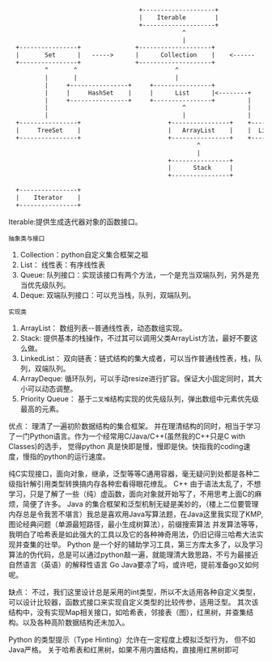 ```diff
                                    +--------------------+
                                    |    Iterable        |
                                    +--------------------+
                                                ^           
                                                |          
  +----------------+               +--------------------+              +----------------+              +----------------+
  |       Set      |   ----->      |      Collection    |    <------   |      Queue     | <------------| PriorityQueue  | 
  +----------------+               +--------------------+              +----------------+              +----------------+
          ^       ^                           ^                                    ^        
          |       |                           |                                    |
          |     +----------------+     +----------------+                    +----------------+ 
          |     |     HashSet    |     |      List      |<--------+         |      Dueue     | <---------+
          |     +----------------+     +----------------+         |         +----------------+           |   
          |                                     ^                 |                   ^                  |       
          |                                     |                 |                   |                  |
  +----------------+                        +----------------+    +----------------+      |           +----------------+  
  |     TreeSet    |                        |   ArrayList    |    |  LinkedList    | -----+           |   ArrayDeque   |
  +----------------+                        +----------------+    +----------------+                  +----------------+
                                                    ^
                                                    |
                                            +----------------+
                                            |      Stack     |
                                            +----------------+

  +----------------+
  |    Iterator    |
  +----------------+
```
Iterable:提供生成迭代器对象的函数接口。

`抽象类与接口`
1. Collection：python自定义集合框架之祖
2. List： 线性表：有序线性表
3. Queue: 队列接口：实现该接口有两个方法，一个是充当双端队列，另外是充当优先级队列。
4. Deque: 双端队列接口：可以充当栈，队列，双端队列。

`实现类`
1. ArrayList： 数组列表--普通线性表，动态数组实现。
2. Stack: 提供基本的栈操作，不过其可以调用父类ArrayList方法，最好不要这么做。
3. LinkedList： 双向链表：链式结构的集大成者，可以当作普通线性表，栈，队列，双端队列。
4. ArrayDeque: 循环队列，可以手动resize进行扩容。保证大小固定同时，其大小可以动态调整。
5. Priority Queue： 基于`二叉堆`结构实现的优先级队列，弹出数组中元素优先级最高的元素。

优点：
理清了一遍初阶数据结构的集合框架。
并在理清结构的同时，相当于学习了一门Python语言。作为一个经常用C/Java/C++(虽然我的C++只是C with Classes)的选手，
觉得python 真是快即是慢，慢即是快。快指我的coding速度，慢指的python的运行速度。


纯C实现接口，面向对象，继承，泛型等等C通用容器，毫无疑问到处都是各种二级指针解引用类型转换搞内存各种宏看得眼花缭乱。
C++ 由于语法太乱了，不想学习，只是了解了一些（纯）虚函数，面向对象就开始写了，不用思考上面C的麻烦，简便了许多。
Java 的集合框架和泛型机制无疑是美妙的，（楼上二位要管理内存总是令我苦不堪言）我总是喜欢用Java写算法题，在Java这里我实现了KMP,图论经典问题（单源最短路径，最小生成树算法），前缀搜索算法
并发算法等等，我明白了哈希表是如此强大的工具以及它的各种神奇用法，仍旧记得三哈希大法实现并查集的壮举。
Python 是一个好的辅助学习工具，第三方库太多了，以及学习算法的伪代码，总是可以通过python敲一遍，就能理清大致思路，不亏为最接近自然语言（英语）的解释性语言
Go Java要凉了吗，或许吧，提前准备go又如何呢。

缺点：
不过，我们这里设计总是采用的int类型，所以不太适用各种自定义类型，可以设计比较器，函数式接口来实现自定义类型的比较传参，适用泛型。
其次该结构中，没有实现Map相关接口，如哈希表，邻接表（图），红黑树，并查集结构。以及各种高阶数据结构还未加入。

Python 的类型提示（Type Hinting）允许在一定程度上模拟泛型行为， 但不如Java严格。
关于哈希表和红黑树，如果不用内置结构，直接用红黑树即可


